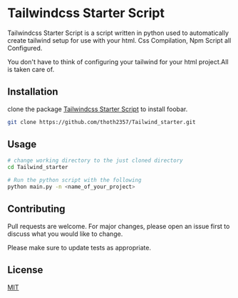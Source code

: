 # Tailwindcss Starter Script

Tailwindcss Starter Script is a script written in python used to automatically create tailwind setup for use with your html. Css Compilation, Npm Script all Configured.

You don't have to think of configuring your tailwind for your html project.All is taken care of.

## Installation

clone the package [Tailwindcss Starter Script](https://github.com/thoth2357/Tailwind_starter) to install foobar.

```bash
git clone https://github.com/thoth2357/Tailwind_starter.git
```

## Usage

```bash
# change working directory to the just cloned directory
cd Tailwind_starter

# Run the python script with the following 
python main.py -n <name_of_your_project>
```


## Contributing
Pull requests are welcome. For major changes, please open an issue first to discuss what you would like to change.

Please make sure to update tests as appropriate.

## License
[MIT](https://choosealicense.com/licenses/mit/)